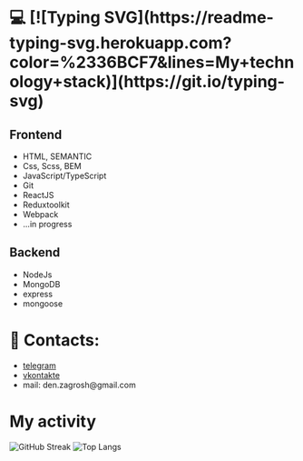<h1>💻
[![Typing SVG](https://readme-typing-svg.herokuapp.com?color=%2336BCF7&lines=My+technology+stack)](https://git.io/typing-svg)
</h1>
<h2>Frontend</h2>
<ul>
  <li>HTML, SEMANTIC</li>
  <li>Css, Scss, BEM</li>
  <li>JavaScript/TypeScript</li>
  <li>Git</li>
  <li>ReactJS</li>
  <li>Reduxtoolkit</li>
   <li>Webpack</li>
  <li>...in progress</li>
</ul>
<h2>Backend</h2>
<ul>
  <li>NodeJs</li>
  <li>MongoDB</li>
  <li>express</li>
  <li>mongoose</li>
</ul>
<h1> 📩 Contacts:</h1>
<ul>
<li><a href="https://t.me/penaplast3104">telegram</a></li>
<li><a href="https://vk.com/electrokurwa228">vkontakte</a></li>
<li>mail: den.zagrosh@gmail.com</li>
</ul>
<h1>My activity</h1>
<img src="https://streak-stats.demolab.com/?user=diniso4ka&theme=dark" alt="GitHub Streak" data-canonical-src="http://github-readme-streak-stats.herokuapp.com?user=dinis04ka" style="max-width: 100%;">
<img src="https://camo.githubusercontent.com/98cc2eb77ee3108a36e13c5c657872781fc393301804cd09d16686d8663e8d83/68747470733a2f2f6769746875622d726561646d652d73746174732e76657263656c2e6170702f6170692f746f702d6c616e67732f3f757365726e616d653d6f6e6c79706f7369746976656d696e64266c61796f75743d636f6d70616374267468656d653d746f6b796f6e69676874" alt="Top Langs" data-canonical-src="https://github-readme-stats.vercel.app/api/top-langs/?username=diniso4ka&amp;layout=compact&amp;theme=dark" style="max-width: 100%;">
